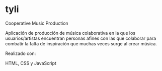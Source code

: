 # tyli
Cooperative Music Production

Aplicación de producción de música colaborativa en la que los usuarios/artistas encuentran personas afines con las que colaborar para combatir la falta de inspiración que muchas veces surge al crear música.


Realizado con:

HTML, CSS y JavaScript
